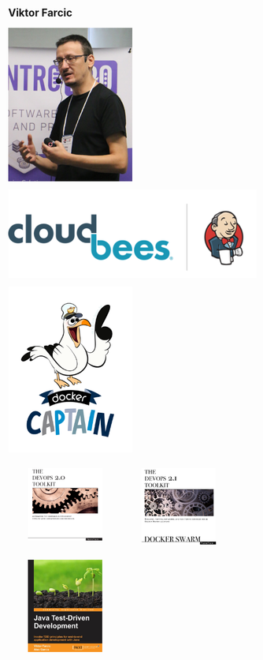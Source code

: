 ## Viktor Farcic

<img src="../img/viktor.jpg" style="width: 50%; height: 50%;" />


[<img src="../img/company-big.png" style="background-color: white;" />](https://www.cloudbees.com)


[<img src="../img/docker-captain.png" style="width: 50%; height: 50%;" />](https://www.docker.com/community/docker-captains)


<figure style="width: 30%; height: 30%; float: left;">
    <a href="https://leanpub.com/the-devops-2-toolkit">
        <img src="../img/devops2.png" />
    </a>
</figure>
<figure style="width: 30%; height: 30%; float: left;">
    <a href="https://leanpub.com/the-devops-2-1-toolkit">
        <img src="../img/devops21.png" />
    </a>
</figure>
<figure style="width: 30%; height: 30%; float: left;">
    <a href="http://www.amazon.com/Test-Driven-Java-Development-Viktor-Farcic-ebook/dp/B00YSIM3SC">
        <img src="../img/tdd.jpg" />
    </a>
</figure>